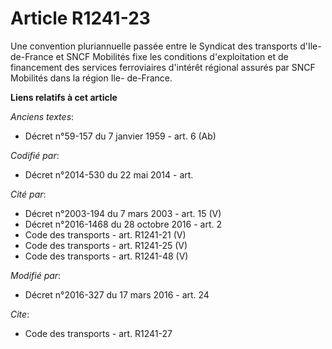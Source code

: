 # Article R1241-23

Une convention pluriannuelle passée entre le Syndicat des transports d'Ile-de-France et SNCF Mobilités fixe les conditions
d'exploitation et de financement des services ferroviaires d'intérêt régional assurés par SNCF Mobilités dans la région Ile-
de-France.

**Liens relatifs à cet article**

_Anciens textes_:

  - Décret n°59-157 du 7 janvier 1959 - art. 6 (Ab)

_Codifié par_:

  - Décret n°2014-530 du 22 mai 2014 - art.

_Cité par_:

  - Décret n°2003-194 du 7 mars 2003 - art. 15 (V)
  - Décret n°2016-1468 du 28 octobre 2016 - art. 2
  - Code des transports - art. R1241-21 (V)
  - Code des transports - art. R1241-25 (V)
  - Code des transports - art. R1241-48 (V)

_Modifié par_:

  - Décret n°2016-327 du 17 mars 2016 - art. 24

_Cite_:

  - Code des transports - art. R1241-27
